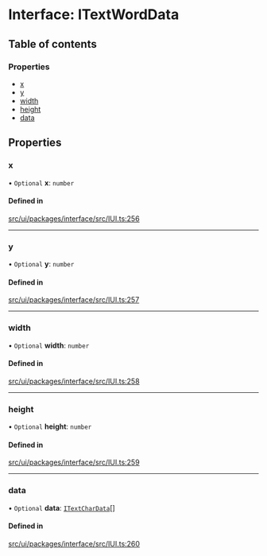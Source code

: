 # Interface: ITextWordData

## Table of contents

### Properties

- [x](ITextWordData.md#x)
- [y](ITextWordData.md#y)
- [width](ITextWordData.md#width)
- [height](ITextWordData.md#height)
- [data](ITextWordData.md#data)

## Properties

### x

• `Optional` **x**: `number`

#### Defined in

[src/ui/packages/interface/src/IUI.ts:256](https://github.com/leaferjs/leafer-ui/blob/16756ed01a69dbd7bc933bd482f1080c8875c2f1/packages/interface/src/IUI.ts#L256)

___

### y

• `Optional` **y**: `number`

#### Defined in

[src/ui/packages/interface/src/IUI.ts:257](https://github.com/leaferjs/leafer-ui/blob/16756ed01a69dbd7bc933bd482f1080c8875c2f1/packages/interface/src/IUI.ts#L257)

___

### width

• `Optional` **width**: `number`

#### Defined in

[src/ui/packages/interface/src/IUI.ts:258](https://github.com/leaferjs/leafer-ui/blob/16756ed01a69dbd7bc933bd482f1080c8875c2f1/packages/interface/src/IUI.ts#L258)

___

### height

• `Optional` **height**: `number`

#### Defined in

[src/ui/packages/interface/src/IUI.ts:259](https://github.com/leaferjs/leafer-ui/blob/16756ed01a69dbd7bc933bd482f1080c8875c2f1/packages/interface/src/IUI.ts#L259)

___

### data

• `Optional` **data**: [`ITextCharData`](ITextCharData.md)[]

#### Defined in

[src/ui/packages/interface/src/IUI.ts:260](https://github.com/leaferjs/leafer-ui/blob/16756ed01a69dbd7bc933bd482f1080c8875c2f1/packages/interface/src/IUI.ts#L260)
